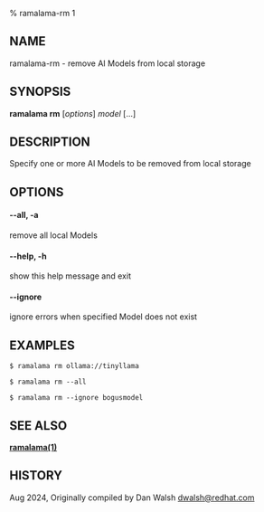 % ramalama-rm 1

## NAME
ramalama\-rm - remove AI Models from local storage

## SYNOPSIS
**ramalama rm** [*options*] *model* [...]

## DESCRIPTION
Specify one or more AI Models to be removed from local storage

## OPTIONS

#### **--all**, **-a**
remove all local Models

#### **--help**, **-h**
show this help message and exit

#### **--ignore**
ignore errors when specified Model does not exist

## EXAMPLES

```
$ ramalama rm ollama://tinyllama

$ ramalama rm --all

$ ramalama rm --ignore bogusmodel

```

## SEE ALSO
**[ramalama(1)](ramalama.1.md)**

## HISTORY
Aug 2024, Originally compiled by Dan Walsh <dwalsh@redhat.com>
